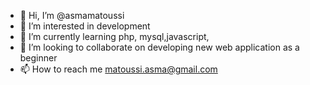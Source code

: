 - 👋 Hi, I’m @asmamatoussi
- 👀 I’m interested in development
- 🌱 I’m currently learning php, mysql,javascript,
- 💞️ I’m looking to collaborate on developing new web application as a beginner
- 📫 How to reach me matoussi.asma@gmail.com

<!---
asmamatoussi/asmamatoussi is a ✨ special ✨ repository because its `README.md` (this file) appears on your GitHub profile.
You can click the Preview link to take a look at your changes.
--->
